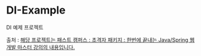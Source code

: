 # DI-Example
DI 예제 프로젝트

출처 : [해당 프로젝트는 패스트 캠퍼스 : 초격자 패키지 : 한번에 끝내는 Java/Spring 웹 개발 마스터 강의의 내용입니다. ](https://github.com/steve-developer/fastcampus-springboot-introduction)
